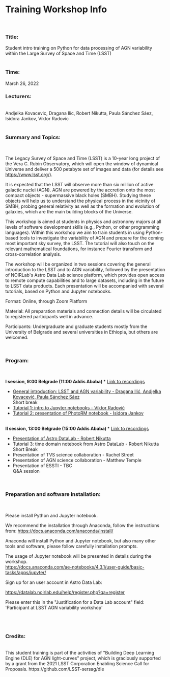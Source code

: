 <h1> Training Workshop Info </h1>

<br>

<h3> Title: </h3> 
 Student intro training on Python for data processing of AGN variability within
the Large Survey of Space and Time (LSST) <br>

<br>

<h3> Time:  </h3>  March 26, 2022 

<h3> Lecturers:  </h3> <br>
Andjelka Kovacevic, Dragana Ilic, Robert Nikutta, Paula Sánchez Sáez, Isidora
Jankov, Viktor Radovic <br>

<br>

<h3> Summary and Topics: </h3> <br>

The Legacy Survey of Space and Time (LSST) is a 10-year long project of the
Vera C. Rubin Observatory, which will open the window of dynamical Universe and
deliver a 500 petabyte set of images and data (for details see
https://www.lsst.org/). <br>

It is expected that the LSST will observe more than six million of active
galactic nuclei (AGN). AGN are powered by the accretion onto the most compact
objects - supermassive black holes (SMBH). Studying these objects will help us
to understand the physical process in the vicinity of SMBH, probing general
relativity as well as the formation and evolution of galaxies, which are the
main building blocks of the Universe. <br>

This workshop is aimed at students in physics and astronomy majors at all
levels of software development skills (e.g., Python, or other programming
languages). Within this workshop we aim to train students in using Python-based
tools to investigate the variability of AGN and prepare for the coming most
important sky survey, the LSST. The tutorial will also touch on the relevant
mathematical foundations, for instance Fourier transform and cross-correlation
analysis. <br> 

The workshop will be organized in two sessions covering the general
introduction to the LSST and to AGN variability, followed by the presentation
of NOIRLab's Astro Data Lab science platform, which provides open access to
remote compute capabilities and to large datasets, including in the future to
LSST data products. Each presentation will be accompanied with several
tutorials, based on Python and Jupyter notebooks. <br> 

Format: Online, through Zoom Platform  <br>

Material: All preparation materials and connection details will be circulated
to registered participants well in advance. <br>


Participants: Undergraduate and graduate students mostly from the University of
Belgrade and several universities in Ethiopia, but others are welcomed. <br>

<br>

<h3> Program: </h3> <br>

<b> I session, 9:00 Belgrade (11:00 Addis Ababa) </b> * <a href="http://147.91.205.71:8080/share.cgi?ssid=179aa1414eb94c08ab06fadfb4fcb110"> Link to recordings </a> <br>
- <a href="https://github.com/LSST-sersag/dle/blob/main/activities/workshop/LSST_DLE_Introduction.pdf"> General introduction: LSST and  AGN variability - Dragana Ilić, Andjelka
Kovacević, Paula Sánchez Sáez </a> <br>
Short break <br>
- <a href="https://github.com/LSST-sersag/dle/tree/main/activities/workshop/T1_Intro_to_Jupyter_notebooks"> Tutorial 1: intro to Jupyter notebooks - Viktor Radović </a> <br> 
- <a href="https://github.com/LSST-sersag/dle/tree/main/activities/workshop/T2_Photometric_Reverberation_Mapping"> Tutorial 2: presentation of PhotoRM notebook - Isidora Jankov </a> <br>

<br> <b> II session, 13:00 Belgrade (15:00 Addis Ababa)  </b> * <a href="http://147.91.205.71:8080/share.cgi?ssid=5a673fce9ac04348a04612c25289a5bf"> Link to recordings </a> <br>
- <a href="https://github.com/LSST-sersag/dle/blob/main/activities/workshop/AstroDataLab_slides_RobertNikutta.pdf" >Presentation of Astro DataLab - Robert Nikutta </a>  <br>
- Tutorial 3: time domain notebook from Astro DataLab - Robert Nikutta  <br>
Short Break <br>
- Presentation of TVS science collaboration - Rachel Street <br>
- Presentation of AGN science collaboration - Matthew Temple <br>
- Presentation of ESSTI - TBC <br>
Q&A session <br>

<br>

<h3> Preparation and software installation: </h3> <br>

Please install Python and Jupyter notebook.

We recommend the installation through Anaconda, follow the instructions from: https://docs.anaconda.com/anaconda/install/ <br>

Anaconda will install Python and Jupyter notebook, but also many other tools and software, please follow carefully installation prompts. <br>


The usage of Jupyter notebook will be presented in details during the workshop. <br>
https://docs.anaconda.com/ae-notebooks/4.3.1/user-guide/basic-tasks/apps/jupyter/ <br>


Sign up for an user account in Astro Data Lab: <br>

https://datalab.noirlab.edu/help/register.php?qa=register <br>

Please enter this in the "Justification for a Data Lab account" field: 'Participant at LSST AGN variability workshop' <br>

<br>
<br>


<h3> Credits: </h3> <br>
This student training is part of the activities of "Building Deep Learning
Engine (DLE) for AGN light-curves" project, which is graciously supported by a
grant from the 2021 LSST Corporation Enabling Science Call for Proposals.
https://github.com/LSST-sersag/dle
